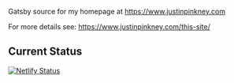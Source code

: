Gatsby source for my homepage at https://www.justinpinkney.com

For more details see: https://www.justinpinkney.com/this-site/

## Current Status

[![Netlify Status](https://api.netlify.com/api/v1/badges/7eb479d6-9dd2-421a-92fa-c7692d0e09c0/deploy-status)](https://app.netlify.com/sites/reverent-jang-278d1a/deploys)